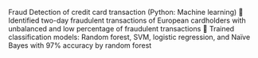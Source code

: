 Fraud Detection of credit card transaction (Python: Machine learning)
 Identified two-day fraudulent transactions of European cardholders with unbalanced and low percentage of fraudulent transactions
 Trained classification models: Random forest, SVM, logistic regression, and Naïve Bayes with 97% accuracy by random forest
